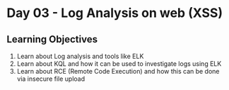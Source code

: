 # Day 03 - Log Analysis on web (XSS)
 ## Learning Objectives<br>
1. Learn about Log analysis and tools like ELK
2. Learn about KQL and how it can be used to investigate logs using ELK
3. Learn about RCE (Remote Code Execution) and how this can be done via insecure file upload
